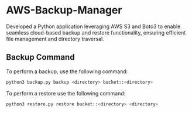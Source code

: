 # AWS-Backup-Manager
Developed a Python application leveraging AWS S3 and Boto3 to enable seamless cloud-based backup and restore functionality, ensuring efficient file management and directory traversal.

## Backup Command

To perform a backup, use the following command:

```bash
python3 backup.py backup <directory> bucket::<directory>
```
To perform a restore use the following command:
```bash
python3 restore.py restore bucket::<directory> <directory>
```
